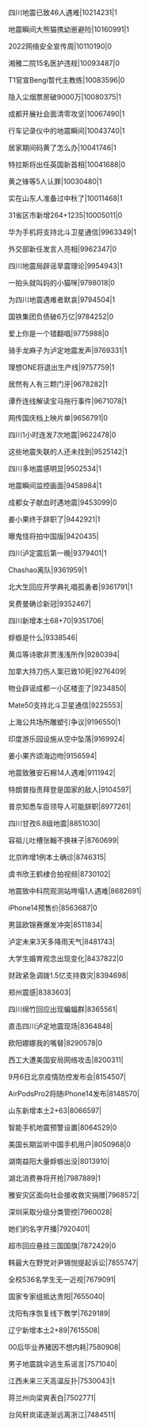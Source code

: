 四川地震已致46人遇难|10214231|1

地震瞬间大熊猫携幼崽避险|10160991|1

2022网络安全宣传周|10110190|0

湘雅二院15名医护违规|10093487|0

T1官宣Bengi暂代主教练|10083596|0

隐入尘烟票房破9000万|10080375|1

成都开展社会面清零攻坚|10067490|1

行车记录仪中的地震瞬间|10043740|1

居家期间码黄了怎么办|10041746|1

特拉斯将出任英国新首相|10041688|0

黄之锋等5人认罪|10030480|1

实在山东人准备过中秋了|10011468|1

31省区市新增264+1235|10005011|0

华为手机将支持北斗卫星通信|9963349|1

外交部新任发言人亮相|9962347|0

四川地震局辟谣旱震理论|9954943|1

一拍头就叫妈的小猫咪|9798018|0

为四川地震遇难者默哀|9794504|1

国铁集团负债破6万亿|9784252|0

爱上你是一个错翻唱|9775988|0

骑手龙麻子为泸定地震发声|9769331|1

理想ONE将退出生产线|9757759|1

居然有人有三颗门牙|9678282|1

谭乔连线解读宝马拖行事件|9671078|1

网传国庆档上映片单|9656791|0

四川1小时连发7次地震|9622478|0

这些地震失联的人还未找到|9525142|1

四川多地震感明显|9502534|1

地震瞬间监控画面|9458984|1

成都女子献血时遇地震|9453099|0

姜小果终于辞职了|9442921|1

曝鬼怪将拍中国版|9420435|

四川泸定震后第一晚|9379401|1

Chashao离队|9361959|1

北大生回应开学典礼唱孤勇者|9361791|1

吴费曼确诊新冠|9352467|

四川新增本土68+70|9351706|

蜉蝣是什么|9338546|

黄瓜等诗歌非贾浅浅所作|9280394|

加拿大持刀伤人案已致10死|9276409|

物业辟谣成都一小区楼歪了|9234850|

Mate50支持北斗卫星通信|9225553|

上海公共场所雕塑引争议|9196550|1

印度游乐园设施从空中坠落|9169924|

姜小果齐颂海边吻|9156594|

地震致雅安石棉14人遇难|9111942|

特朗普指责拜登是国家的敌人|9104597|

普京知悉车臣领导人可能辞职|8977261|

四川甘孜6.8级地震|8851030|

容祖儿吐槽张翰不换袜子|8760699|

北京昨增1例本土确诊|8746315|

虞书欣王鹤棣合拍视频|8730102|

地震致中科院观测站垮塌1人遇难|8682691|

iPhone14预售价|8563687|0

男篮欧锦赛爆发冲突|8511834|

泸定未来3天多降雨天气|8481743|

大学生婚育观念出现变化|8437822|0

财政紧急调拨1.5亿支持救灾|8394698|

郑州震感|8383603|

四川绵竹回应出现蝙蝠群|8365561|

直击四川泸定地震现场|8364848|

欧阳娜娜我的嘴替|8290578|0

西工大遭美国安局网络攻击|8200311|

9月6日北京疫情防控发布会|8154507|

AirPodsPro2将随iPhone14发布|8148570|

山东新增本土2+63|8066597|

智能手机地震预警设置|8064529|0

美国长期监听中国手机用户|8050968|0

湖南益阳大量蜉蝣出没|8013910|

湖北消费券将开抢|7987889|1

雅安灾区面向社会接收救灾捐赠|7968572|

深圳采取分级分类管控|7960028|

她们的名字开播|7920401|

超市回应悬挂三国国旗|7872429|0

韩最大在野党对尹锡悦提起诉讼|7855747|

全校536名学生无一近视|7679091|

国家专家组抵达贵阳|7655040|

沈阳有序恢复线下教学|7629189|

辽宁新增本土2+89|7615508|

00后毕业养猪因不想内耗|7580908|

男子地震跳伞逃生系谣言|7571040|

江西未来三天高温反扑|7530043|1

蒋兰州向梁爽表白|7502771|

台风轩岚诺逐渐远离浙江|7484511|

